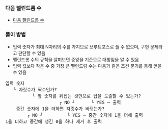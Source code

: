 ### 다음 팰린드롬 수
- [다음 팰린드롬 수](https://www.acmicpc.net/problem/1334)
### 풀이 방법
- 입력 숫자가 최대 N자리의 수를 가지므로 브루트포스로 풀 수 없으며, 구현 문제라고 판단할 수 있음 
- 팰린드롬 수의 규칙을 살펴보면 중앙을 기준으로 대칭임을 알 수 있음
- 입력 값보다 작은 수 중 가장 큰 팰런드럼 수는 다음과 같은 조건 분기를 통해 얻을 수 있음
<pre>
입력 숫자
   └ 자릿수가 짝수인가?
          └ 앞 숫자를 뒤집는 것만으로 답을 도출할 수 있는가?
                    ┌ NO ┘      └ YES ─ 출력
    중간 숫자에 1을 더하면 자릿수가 바뀌는가?
        ┌ NO ┘         └ YES ─ 중간 숫자에 1을 더해 출력
1을 더하고 중간에 생긴 0을 하나 제거 후 출력
</pre>

